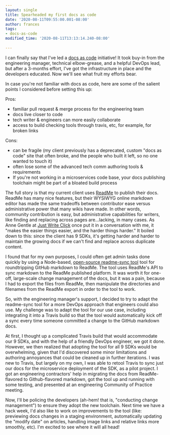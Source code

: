 ```yaml
---
layout: single
title: Spearheaded my first docs as code
date: '2020-08-11T09:55:00.001-08:00'
author: frances
tags:
- docs-as-code
modified_time: '2020-08-11T13:13:14.240-08:00'
 
---
```


I can finally say that I've led a [docs as code](https://www.writethedocs.org/guide/docs-as-code/) initiative! It took buy-in from the engineering manager, technical elbow-grease, and a helpful DevOps lead, but after a 3-months effort, I've got the infrastructure in place and the developers educated. Now we'll see what fruit my efforts bear.

In case you're not familiar with docs as code, here are some of the salient points I considered before setting this up:


Pros: 

- familiar pull request & merge process for the engineering team
- docs live closer to code
- tech writer & engineers can more easily collaborate
- access to build checking tools through travis, etc, for example, for broken links

Cons:

- can be fragile (my client previously has a deprecated, custom "docs as code" site that often broke, and the people who built it left, so no one wanted to touch it)
- often lose some of the advanced tech comm authoring tools & requirements
- If you're not working in a microservices code base, your docs publishing toolchain might be part of a bloated build process


The full story is that my current client uses [ReadMe](https://readme.com/) to publish their docs. ReadMe has many nice features, but their WYSIWYG online markdown editor has made the same tradeoffs between contributor ease versus administrative power that many wikis have made. In other words, community contribution is easy, but administrative capabilities for writers, like finding and replacing across pages are...lacking, in many cases. As Anne Gentle at [Just Write Click](https://justwriteclick.com/) once put it in a conversation with me, it "makes the easier things easier, and the harder things harder." It boiled down to this: since the client has 9 SDKs, it's getting harder and harder to maintain the growing docs if we can't find and replace across duplicate content.

I found that for my own purposes, I could often get admin tasks done quickly by using a Node-based, [open-source readme-sync tool](https://github.com/flowcommerce/readme-sync/) tool for roundtripping GitHub markdown to ReadMe. The tool uses ReadMe's API to sync markdown to the ReadMe published platform. It was worth it for one-off, large-scale change management of the docs, but it was a pain, because I had to export the files from ReadMe, then manipulate the directories and filenames from the ReadMe export in order to the tool to work.

So, with the engineering manager's support, I decided to try to adapt the readme-sync tool for a more DevOps approach that engineers could also use. My challenge was to adapt the tool for our use case, including integrating it into a Travis build so that the tool would automatically kick off a sync every time someone committed a change to the GitHub markdown docs.

At first, I thought up a complicated Travis build that would accommodate our 9 SDKs, and with the help of a friendly DevOps engineer, we got it done. However, we then realized that adopting the tool for all 9 SDKs would be overwhelming, given that I'd discovered some minor limitations and authoring annoyances that could be cleaned up in further iterations. I was new to Travis, but largely on my own, I was able to retool Travis to sync just our docs for the microservice deployment of the SDK, as a pilot project. I got an engineering contractors' help in migrating the docs from ReadMe-flavored to Github-flavored markdown, got the tool up and running with some testing, and presented at an engineering Community of Practice meeting.

Now, I'll be policing the developers (ah-hem! that is, "conducting change management") to ensure they adopt the new toolchain. Next time we have a hack week, I'd also like to work on improvements to the tool (like: previewing docs changes in a staging environment, automatically updating the "modify date" on articles, handling image links and relative links more smoothly, etc). I'm excited to see where it will all head!
